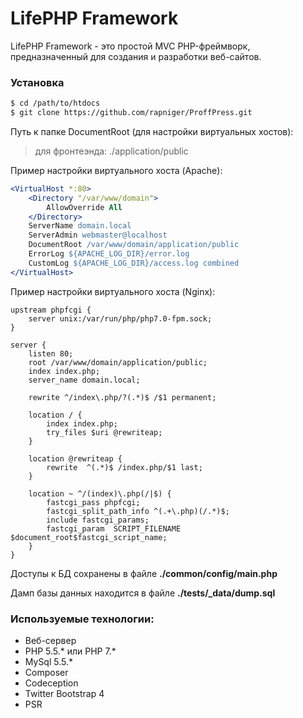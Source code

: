 LifePHP Framework
==============

LifePHP Framework - это простой MVC PHP-фреймворк, предназначенный 
для создания и разработки веб-сайтов. 

### Установка

```sh
$ cd /path/to/htdocs
$ git clone https://github.com/rapniger/ProffPress.git
```

Путь к папке DocumentRoot (для настройки виртуальных хостов):

>для фронтеэнда: ./application/public

Пример настройки виртуального хоста (Apache):

```apache
<VirtualHost *:80>
    <Directory "/var/www/domain">
        AllowOverride All
    </Directory>
    ServerName domain.local
    ServerAdmin webmaster@localhost
    DocumentRoot /var/www/domain/application/public
    ErrorLog ${APACHE_LOG_DIR}/error.log
    CustomLog ${APACHE_LOG_DIR}/access.log combined
</VirtualHost>
```

Пример настройки виртуального хоста (Nginx):

```nginx
upstream phpfcgi {
    server unix:/var/run/php/php7.0-fpm.sock;
}

server {
    listen 80;
    root /var/www/domain/application/public;
    index index.php;
    server_name domain.local;

    rewrite ^/index\.php/?(.*)$ /$1 permanent;

    location / {
        index index.php;
        try_files $uri @rewriteap;
    }

    location @rewriteap {
        rewrite  ^(.*)$ /index.php/$1 last;
    }

    location ~ ^/(index)\.php(/|$) {
        fastcgi_pass phpfcgi;
        fastcgi_split_path_info ^(.+\.php)(/.*)$;
        include fastcgi_params;
        fastcgi_param  SCRIPT_FILENAME $document_root$fastcgi_script_name;
    }
}
```

Доступы к БД сохранены в файле **./common/config/main.php**

Дамп базы данных находится в файле **./tests/_data/dump.sql**


### Используемые технологии:

 - Веб-сервер
 - PHP 5.5.* или PHP 7.*
 - MySql 5.5.*
 - Composer
 - Codeception
 - Twitter Bootstrap 4
 - PSR